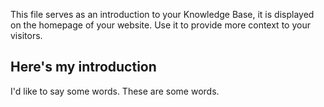 This file serves as an introduction to your Knowledge Base, it is displayed on the homepage of your website. Use it to provide more context to your visitors.

## Here's my introduction

I'd like to say some words. These are some words.



